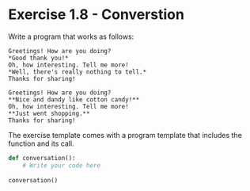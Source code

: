 # Exercise 1.8 - Converstion

Write a program that works as follows:

```plaintext
Greetings! How are you doing?
*Good thank you!*
Oh, how interesting. Tell me more!
*Well, there's really nothing to tell.*
Thanks for sharing!
```

```plaintext
Greetings! How are you doing?
**Nice and dandy like cotton candy!**
Oh, how interesting. Tell me more!
**Just went shopping.**
Thanks for sharing!
```

The exercise template comes with a program template that includes the function and its call.

```python
def conversation():
    # Write your code here
    
conversation()
```
